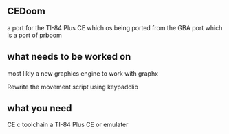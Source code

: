 ## CEDoom

a port for the TI-84 Plus CE which os being ported from the GBA port which is a port of prboom

## what needs to be worked on

most likly a new graphics engine to work with graphx

Rewrite the movement script using keypadclib

## what you need

CE c toolchain
a TI-84 Plus CE or emulater